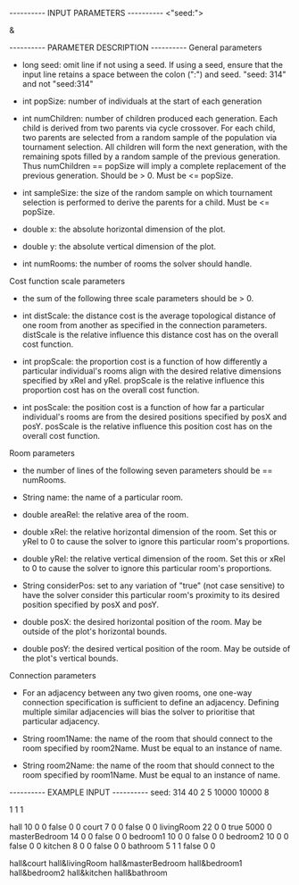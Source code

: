 ---------- INPUT PARAMETERS ----------
<"seed:"> <seed>
<popSize> <numChildren> <sampleSize>
<x> <y>
<numRooms>

<distScale> <propScale> <posScale>

<name> <areaRel> <xRel> <yRel> <considerPos> <posX> <posY>

<room1Name>&<room2Name>

---------- PARAMETER DESCRIPTION ----------
General parameters
- long seed: omit line if not using a seed.
  If using a seed, ensure that the input line
  retains a space between the colon (":") and seed.
  "seed: 314" and not "seed:314"

- int popSize: number of individuals at the start of each generation

- int numChildren: number of children produced each generation.
  Each child is derived from two parents via cycle crossover.
  For each child, two parents are selected from a random sample
  of the population via tournament selection.
  All children will form the next generation, with the remaining
  spots filled by a random sample of the previous generation.
  Thus numChildren == popSize will imply a complete replacement
  of the previous generation.
  Should be > 0.
  Must be <= popSize.

- int sampleSize: the size of the random sample on which
  tournament selection is performed to derive the parents
  for a child.
  Must be <= popSize.

- double x: the absolute horizontal dimension of the plot.

- double y: the absolute vertical dimension of the plot.

- int numRooms: the number of rooms the solver should handle.

Cost function scale parameters
- the sum of the following three scale parameters should be > 0.

- int distScale: the distance cost is the average topological distance
  of one room from another as specified in the connection parameters.
  distScale is the relative influence this distance cost has on
  the overall cost function.

- int propScale: the proportion cost is a function of how differently
  a particular individual's rooms align with the desired relative
  dimensions specified by xRel and yRel.
  propScale is the relative influence this proportion cost has on
  the overall cost function.

- int posScale: the position cost is a function of how far a
  particular individual's rooms are from the desired positions
  specified by posX and posY.
  posScale is the relative influence this position cost has on the
  overall cost function.

Room parameters
- the number of lines of the following seven parameters should be
  == numRooms.

- String name: the name of a particular room.

- double areaRel: the relative area of the room.

- double xRel: the relative horizontal dimension of the room.
  Set this or yRel to 0 to cause the solver to ignore this particular
  room's proportions.

- double yRel: the relative vertical dimension of the room.
  Set this or xRel to 0 to cause the solver to ignore this particular
  room's proportions.

- String considerPos: set to any variation of "true" (not case
  sensitive) to have the solver consider this particular room's
  proximity to its desired position specified by posX and posY.

- double posX: the desired horizontal position of the room.
  May be outside of the plot's horizontal bounds.

- double posY: the desired vertical position of the room.
  May be outside of the plot's vertical bounds.

Connection parameters
- For an adjacency between any two given rooms, one one-way connection
  specification is sufficient to define an adjacency. Defining
  multiple similar adjacencies will bias the solver to prioritise that
  particular adjacency.

- String room1Name: the name of the room that should connect to the
  room specified by room2Name.
  Must be equal to an instance of name.

- String room2Name: the name of the room that should connect to the
  room specified by room1Name.
  Must be equal to an instance of name.

---------- EXAMPLE INPUT ----------
seed: 314
40 2 5
10000 10000
8

1 1 1

hall 10 0 0 false 0 0
court 7 0 0 false 0 0
livingRoom 22 0 0 true 5000 0
masterBedroom 14 0 0 false 0 0
bedroom1 10 0 0 false 0 0
bedroom2 10 0 0 false 0 0
kitchen 8 0 0 false 0 0
bathroom 5 1 1 false 0 0

hall&court
hall&livingRoom
hall&masterBedroom
hall&bedroom1
hall&bedroom2
hall&kitchen
hall&bathroom
